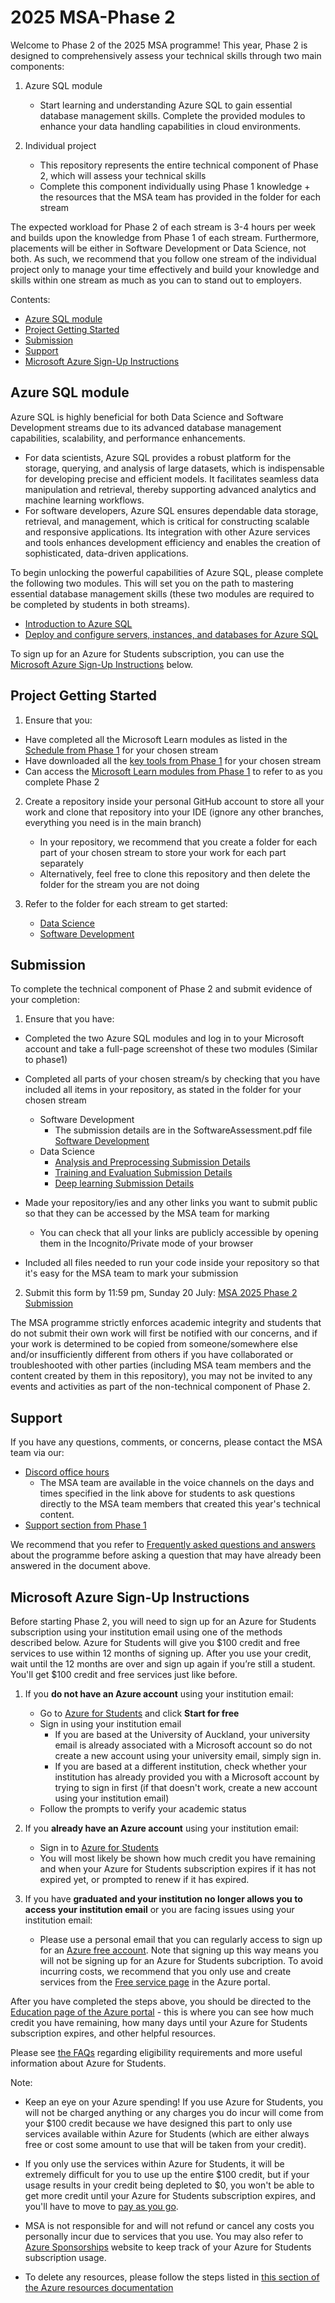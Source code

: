 # 2025 MSA-Phase 2

Welcome to Phase 2 of the 2025 MSA programme! This year, Phase 2 is designed to comprehensively assess your technical skills through two main components:

1. Azure SQL module
    - Start learning and understanding Azure SQL to gain essential database management skills. Complete the provided modules to enhance your data handling capabilities in cloud environments.

2. Individual project

    - This repository represents the entire technical component of Phase 2, which will assess your technical skills
    - Complete this component individually using Phase 1 knowledge + the resources that the MSA team has provided in the folder for each stream

The expected workload for Phase 2 of each stream is 3-4 hours per week and builds upon the knowledge from Phase 1 of each stream. Furthermore, placements will be either in Software Development or Data Science, not both. As such, we recommend that you follow one stream of the individual project only to manage your time effectively and build your knowledge and skills within one stream as much as you can to stand out to employers.

Contents:
- [Azure SQL module](https://github.com/NZMSA/2025-Phase-2#azure-sql-module)
- [Project Getting Started](https://github.com/NZMSA/2025-Phase-2#project-getting-started)
- [Submission](https://github.com/NZMSA/2025-Phase-2#submission)
- [Support](https://github.com/NZMSA/2025-Phase-2#support)
- [Microsoft Azure Sign-Up Instructions](https://github.com/NZMSA/2025-Phase-2#microsoft-azure-sign-up-instructions)


## Azure SQL module

Azure SQL is highly beneficial for both Data Science and Software Development streams due to its advanced database management capabilities, scalability, and performance enhancements.  

- For data scientists, Azure SQL provides a robust platform for the storage, querying, and analysis of large datasets, which is indispensable for developing precise and efficient models. It facilitates seamless data manipulation and retrieval, thereby supporting advanced analytics and machine learning workflows.
- For software developers, Azure SQL ensures dependable data storage, retrieval, and management, which is critical for constructing scalable and responsive applications. Its integration with other Azure services and tools enhances development efficiency and enables the creation of sophisticated, data-driven applications.

To begin unlocking the powerful capabilities of Azure SQL, please complete the following two modules. This will set you on the path to mastering essential database management skills (these two modules are required to be completed by students in both streams).
 - [Introduction to Azure SQL](https://learn.microsoft.com/training/modules/azure-sql-intro/?wt.mc_id=studentamb_319033)
 - [Deploy and configure servers, instances, and databases for Azure SQL](https://learn.microsoft.com/training/modules/azure-sql-deploy-configure/?wt.mc_id=studentamb_319033)

To sign up for an Azure for Students subscription, you can use the [Microsoft Azure Sign-Up Instructions](https://github.com/NZMSA/2025-Phase-2#microsoft-azure-sign-up-instructions) below.

## Project Getting Started

1. Ensure that you:
- Have completed all the Microsoft Learn modules as listed in the [Schedule from Phase 1](https://github.com/NZMSA/2025-Phase-1#schedule) for your chosen stream
- Have downloaded all the [key tools from Phase 1](https://github.com/NZMSA/2025-Phase-1#key-tools) for your chosen stream
- Can access the [Microsoft Learn modules from Phase 1](https://github.com/NZMSA/2025-Phase-1#schedule) to refer to as you complete Phase 2

2. Create a repository inside your personal GitHub account to store all your work and clone that repository into your IDE (ignore any other branches, everything you need is in the main branch)
    - In your repository, we recommend that you create a folder for each part of your chosen stream to store your work for each part separately
    - Alternatively, feel free to clone this repository and then delete the folder for the stream you are not doing

3. Refer to the folder for each stream to get started:
    - [Data Science](https://github.com/NZMSA/2025-Phase-2/tree/main/data-science)
    - [Software Development](https://github.com/NZMSA/2025-Phase-2/tree/main/software-development)

## Submission

To complete the technical component of Phase 2 and submit evidence of your completion:
1. Ensure that you have:
- Completed the two Azure SQL modules and log in to your Microsoft account and take a full-page screenshot of these two modules (Similar to phase1)
- Completed all parts of your chosen stream/s by checking that you have included all items in your repository, as stated in the folder for your chosen stream
    - Software Development
        - The submission details are in the SoftwareAssessment.pdf file [Software Development](https://github.com/NZMSA/2025-Phase-2/tree/main/software-development)
    - Data Science
        - [Analysis and Preprocessing Submission Details](https://github.com/NZMSA/2025-Phase-2/tree/main/data-science/1.%20Analysis%20and%20Preprocessing#submission)
        - [Training and Evaluation Submission Details](https://github.com/NZMSA/2025-Phase-2/tree/main/data-science/2.%20Training%20and%20Evaluation#submission)
        - [Deep learning Submission Details](https://github.com/NZMSA/2025-Phase-2/tree/main/data-science/3.%20Microsoft%20Deep#submission)
- Made your repository/ies and any other links you want to submit public so that they can be accessed by the MSA team for marking
    - You can check that all your links are publicly accessible by opening them in the Incognito/Private mode of your browser

- Included all files needed to run your code inside your repository so that it's easy for the MSA team to mark your submission
2. Submit this form by 11:59 pm, Sunday 20 July: [MSA 2025 Phase 2 Submission](https://forms.office.com/r/7FeEeWzHR2)

The MSA programme strictly enforces academic integrity and students that do not submit their own work will first be notified with our concerns, and if your work is determined to be copied from someone/somewhere else and/or insufficiently different from others if you have collaborated or troubleshooted with other parties (including MSA team members and the content created by them in this repository), you may not be invited to any events and activities as part of the non-technical component of Phase 2.

## Support

If you have any questions, comments, or concerns, please contact the MSA team via our:
- [Discord office hours](https://1drv.ms/x/s!AhUTdgNym7JMoyWIBFfa8IpZIeeS?e=MFUGMK)
    - The MSA team are available in the voice channels on the days and times specified in the link above for students to ask questions directly to the MSA team members that created this year's technical content.
- [Support section from Phase 1](https://github.com/NZMSA/2025-Phase-1#support)

We recommend that you refer to [Frequently asked questions and answers](https://1drv.ms/w/s!AhUTdgNym7JMnXR2kDiGvhJsfcjo?e=ML2NyC) about the programme before asking a question that may have already been answered in the document above.

## Microsoft Azure Sign-Up Instructions

Before starting Phase 2, you will need to sign up for an Azure for Students subscription using your institution email using one of the methods described below. Azure for Students will give you $100 credit and free services to use within 12 months of signing up. After you use your credit, wait until the 12 months are over and sign up again if you’re still a student. You'll get $100 credit and free services just like before.

1. If you **do not have an Azure account** using your institution email:
    -  Go to [Azure for Students](https://azure.microsoft.com/en-us/free/students) and click **Start for free**
    -  Sign in using your institution email
        - If you are based at the University of Auckland, your university email is already associated with a Microsoft account so do not create a new account using your university email, simply sign in.
        - If you are based at a different institution, check whether your institution has already provided you with a Microsoft account by trying to sign in first (if that doesn't work, create a new account using your institution email)
    - Follow the prompts to verify your academic status

2. If you **already have an Azure account** using your institution email:
    - Sign in to [Azure for Students](https://azure.microsoft.com/en-us/free/students)
    - You will most likely be shown how much credit you have remaining and when your Azure for Students subscription expires if it has not expired yet, or prompted to renew if it has expired.

3. If you have **graduated and your institution no longer allows you to access your institution email** or you are facing issues using your institution email:
    - Please use a personal email that you can regularly access to sign up for an [Azure free account](https://azure.microsoft.com/en-us/free/free-account-faq). Note that signing up this way means you will not be signing up for an Azure for Students subcription. To avoid incurring costs, we recommend that you only use and create services from the [Free service page](https://portal.azure.com/#blade/Microsoft_Azure_Billing/FreeServicesBlade) in the Azure portal.

After you have completed the steps above, you should be directed to the [Education page of the Azure portal](https://portal.azure.com/?Microsoft_Azure_Education_correlationId=e940c73ae3ec44b1852cb836987cef3e#view/Microsoft_Azure_Education/EducationMenuBlade/~/overview) - this is where you can see how much credit you have remaining, how many days until your Azure for Students subscription expires, and other helpful resources.

Please see [the FAQs](https://learn.microsoft.com/en-us/azure/education-hub/azure-dev-tools-teaching/program-faq#azure-for-students) regarding eligibility requirements and more useful information about Azure for Students.

Note:
- Keep an eye on your Azure spending! If you use Azure for Students, you will not be charged anything or any charges you do incur will come from your $100 credit because we have designed this part to only use services available within Azure for Students (which are either always free or cost some amount to use that will be taken from your credit). 

- If you only use the services within Azure for Students, it will be extremely difficult for you to use up the entire $100 credit, but if your usage results in your credit being depleted to $0, you won't be able to get more credit until your Azure for Students subscription expires, and you'll have to move to [pay as you go](https://azure.microsoft.com/en-us/free/students/?WT.mc_id=academic-9938-cxa).

- MSA is not responsible for and will not refund or cancel any costs you personally incur due to services that you use. You may also refer to [Azure Sponsorships](https://www.microsoftazuresponsorships.com) website to keep track of your Azure for Students subscription usage.

- To delete any resources, please follow the steps listed in [this section of the Azure resources documentation](https://learn.microsoft.com/en-us/azure/azure-resource-manager/management/manage-resources-portal#delete-resources)
